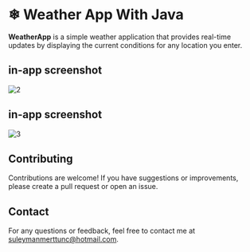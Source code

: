 # ❄ Weather App With Java

**WeatherApp** is a simple weather application that provides real-time updates by displaying the current conditions for any location you enter.



## in-app screenshot
![2](https://github.com/user-attachments/assets/3a5ef45d-b76c-4265-b1d3-dd7c534e22c6)


## in-app screenshot
![3](https://github.com/user-attachments/assets/a4232396-2934-4f5c-a1cf-4e42e17be953)



## Contributing
Contributions are welcome! If you have suggestions or improvements, please create a pull request or open an issue.

## Contact
For any questions or feedback, feel free to contact me at suleymanmerttunc@hotmail.com.
